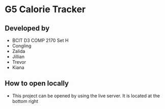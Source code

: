 # G5 Calorie Tracker

## Developed by
- BCIT D3 COMP 2170 Set H
- Congling
- Zalida
- Jillian
- Trevor
- Kiana

## How to open locally
- This project can be opened by using the live server. It is located at the bottom right 